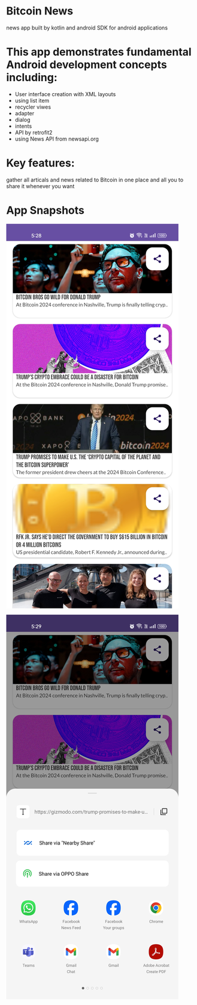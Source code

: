 # Bitcoin News
news app built by kotlin and android SDK for android applications 

# This app demonstrates fundamental Android development concepts including:
- User interface creation with XML layouts
- using list item
- recycler viwes
- adapter
- dialog
- intents
- API by retrofit2
- using News API from newsapi.org


# Key features:
gather all articals and news related to Bitcoin in one place and all you to share it whenever you want

# App Snapshots

![Alt text](newsApp2.jpg)

![Alt text](newsApp.jpg)



